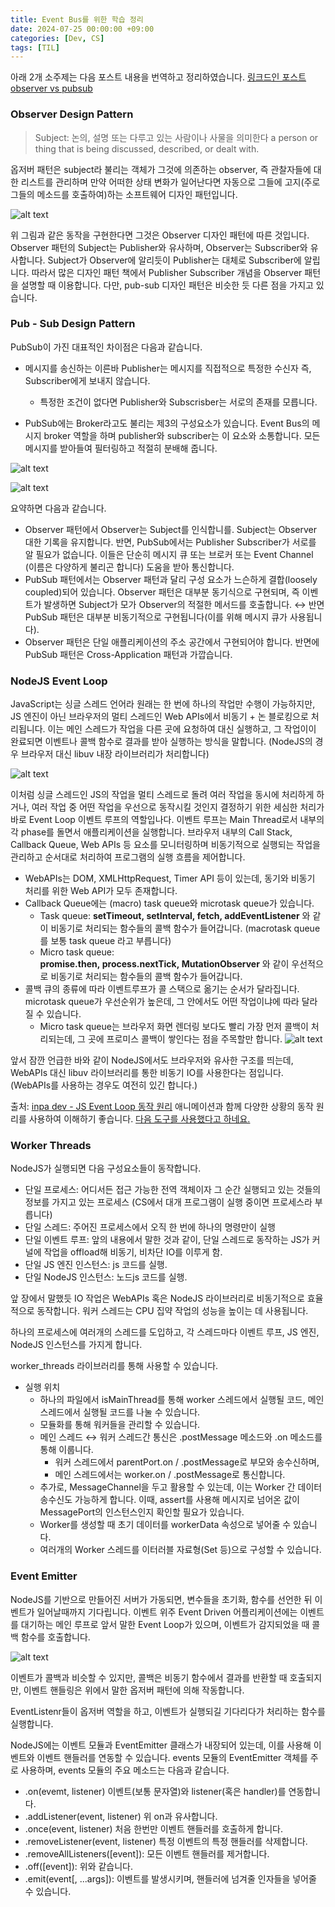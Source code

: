 ```yaml
---
title: Event Bus를 위한 학습 정리
date: 2024-07-25 00:00:00 +09:00
categories: [Dev, CS]
tags: [TIL]
---
```


아래 2개 소주제는 다음 포스트 내용을 번역하고 정리하였습니다. [링크드인 포스트 observer vs pubsub](https://www.linkedin.com/pulse/observer-vs-pub-sub-pattern-ahmed-shamim-hassan-s0yrc/)

### Observer Design Pattern

> Subject: 논의, 설명 또는 다루고 있는 사람이나 사물을 의미한다 a person or thing that is being discussed, described, or dealt with.

옵저버 패턴은 subject라 불리는 객체가 그것에 의존하는 observer, 즉 관찰자들에 대한 리스트를 관리하며 만약 어떠한 상태 변화가 일어난다면 자동으로 그들에 고지(주로 그들의 메소드를 호출하여)하는 소프트웨어 디자인 패턴입니다.

![alt text](../assets/img/240730/image-2.png)

위 그림과 같은 동작을 구현한다면 그것은 Observer 디자인 패턴에 따른 것입니다. Observer 패턴의 Subject는 Publisher와 유사하며, Observer는 Subscriber와 유사합니다. Subject가 Observer에 알리듯이 Publisher는 대체로 Subscriber에 알립니다. 따라서 많은 디자인 패턴 책에서 Publisher Subscriber 개념을 Observer 패턴을 설명할 때 이용합니다. 다만, pub-sub 디자인 패턴은 비슷한 듯 다른 점을 가지고 있습니다.

### Pub - Sub Design Pattern

PubSub이 가진 대표적인 차이점은 다음과 같습니다.

- 메시지를 송신하는 이른바 Publisher는 메시지를 직접적으로 특정한 수신자 즉, Subscriber에게 보내지 않습니다.

  - 특정한 조건이 없다면 Publisher와 Subscrisber는 서로의 존재를 모릅니다.

- PubSub에는 Broker라고도 불리는 제3의 구성요소가 있습니다. Event Bus의 메시지 broker 역할을 하며 publisher와 subscriber는 이 요소와 소통합니다. 모든 메시지를 받아들여 필터링하고 적절히 분배해 줍니다.

![alt text](../assets/img/240730/image-3.png)

![alt text](../assets/img/240730/image-4.png)

요약하면 다음과 같습니다.

- Observer 패턴에서 Observer는 Subject를 인식합니를. Subject는 Observer 대한 기록을 유지합니다. 반면, PubSub에서는 Publisher Subscriber가 서로를 알 필요가 없습니다. 이들은 단순히 메시지 큐 또는 브로커 또는 Event Channel (이름은 다양하게 불리곤 합니다) 도움을 받아 통신합니다.
- PubSub 패턴에서는 Observer 패턴과 달리 구성 요소가 느슨하게 결합(loosely coupled)되어 있습니다. Observer 패턴은 대부분 동기식으로 구현되며, 즉 이벤트가 발생하면 Subject가 모가 Observer의 적절한 메서드를 호출합니다. &harr; 반면 PubSub 패턴은 대부분 비동기적으로 구현됩니다(이를 위해 메시지 큐가 사용됩니다).
- Observer 패턴은 단일 애플리케이션의 주소 공간에서 구현되어야 합니다. 반면에 PubSub 패턴은 Cross-Application 패턴과 가깝습니다.

### NodeJS Event Loop

JavaScript는 싱글 스레드 언어라 원래는 한 번에 하나의 작업만 수행이 가능하지만, JS 엔진이 아닌 브라우저의 멀티 스레드인 Web APIs에서 비동기 + 논 블로킹으로 처리됩니다. 이는 메인 스레드가 작업을 다른 곳에 요청하여 대신 실행하고, 그 작업이이 완료되면 이벤트나 콜백 함수로 결과를 받아 실행하는 방식을 말합니다. (NodeJS의 경우 브라우저 대신 libuv 내장 라이브러리가 처리합니다)

![alt text](<../assets/img/240730/Screenshot 2024-07-29 at 12.48.37 AM.png>)

이처럼 싱글 스레드인 JS의 작업을 멀티 스레드로 돌려 여러 작업을 동시에 처리하게 하거나, 여러 작업 중 어떤 작업을 우선으로 동작시킬 것인지 결정하기 위한 세심한 처리가 바로 Event Loop 이벤트 루프의 역할입나다. 이벤트 루프는 Main Thread로서 내부의 각 phase를 돌면서 애플리케이션을 실행합니다. 브라우저 내부의 Call Stack, Callback Queue, Web APIs 등 요소를 모니터링하며 비동기적으로 실행되는 작업을 관리하고 순서대로 처리하여 프로그램의 실행 흐름을 제어합니다.

- WebAPIs는 DOM, XMLHttpRequest, Timer API 등이 있는데, 동기와 비동기 처리를 위한 Web API가 모두 존재합니다.
- Callback Queue에는 (macro) task queue와 microtask queue가 있습니다.
  - Task queue: **setTimeout, setInterval, fetch, addEventListener** 와 같이 비동기로 처리되는 함수들의 콜백 함수가 들어갑니다. (macrotask queue를 보통 task queue 라고 부릅니다)
  - Micro task queue: **promise.then, process.nextTick, MutationObserver** 와 같이 우선적으로 비동기로 처리되는 함수들의 콜백 함수가 들어갑니다.
- 콜백 큐의 종류에 따라 이벤트루프가 콜 스택으로 옮기는 순서가 달라집니다. microtask queue가 우선순위가 높은데, 그 안에서도 어떤 작업이냐에 따라 달라질 수 있습니다.
  - Micro task queue는 브라우저 화면 렌더링 보다도 빨리 가장 먼저 콜백이 처리되는데, 그 곳에 프로미스 콜백이 쌓인다는 점을 주목할만 합니다.
    ![alt text](<../assets/img/240730/Screenshot 2024-07-29 at 12.57.58 AM.png>)

앞서 잠깐 언급한 바와 같이 NodeJS에서도 브라우저와 유사한 구조를 띄는데, WebAPIs 대신 libuv 라이브러리를 통한 비동기 IO를 사용한다는 점입니다. (WebAPIs를 사용하는 경우도 여전히 있긴 합니다.)

출처: [inpa dev - JS Event Loop 동작 원리](https://inpa.tistory.com/entry/%F0%9F%94%84-%EC%9E%90%EB%B0%94%EC%8A%A4%ED%81%AC%EB%A6%BD%ED%8A%B8-%EC%9D%B4%EB%B2%A4%ED%8A%B8-%EB%A3%A8%ED%94%84-%EA%B5%AC%EC%A1%B0-%EB%8F%99%EC%9E%91-%EC%9B%90%EB%A6%AC) 애니메이션과 함께 다양한 상황의 동작 원리를 사용하여 이해하기 좋습니다. [다음 도구를 사용했다고 하네요.](http://latentflip.com/loupe/?code=JC5vbignYnV0dG9uJywgJ2NsaWNrJywgZnVuY3Rpb24gb25DbGljaygpIHsKICAgIHNldFRpbWVvdXQoZnVuY3Rpb24gdGltZXIoKSB7CiAgICAgICAgY29uc29sZS5sb2coJ1lvdSBjbGlja2VkIHRoZSBidXR0b24hJyk7ICAgIAogICAgfSwgMjAwMCk7Cn0pOwoKY29uc29sZS5sb2coIkhpISIpOwoKc2V0VGltZW91dChmdW5jdGlvbiB0aW1lb3V0KCkgewogICAgY29uc29sZS5sb2coIkNsaWNrIHRoZSBidXR0b24hIik7Cn0sIDUwMDApOwoKY29uc29sZS5sb2coIldlbGNvbWUgdG8gbG91cGUuIik7%21%21%21PGJ1dHRvbj5DbGljayBtZSE8L2J1dHRvbj4%3D)

### Worker Threads

NodeJS가 실행되면 다음 구성요소들이 동작합니다.

- 단일 프로세스: 어디서든 접근 가능한 전역 객체이자 그 순간 실행되고 있는 것들의 정보를 가지고 있는 프로세스 (CS에서 대개 프로그램이 실행 중이면 프로세스라 부릅니다)
- 단일 스레드: 주어진 프로세스에서 오직 한 번에 하나의 명령만이 실행
- 단일 이벤트 루프: 앞의 내용에서 말한 것과 같이, 단일 스레드로 동작하는 JS가 커널에 작업을 offload해 비동기, 비차단 IO를 이루게 함.
- 단일 JS 엔진 인스턴스: js 코드를 실행.
- 단일 NodeJS 인스턴스: 노드js 코드를 실행.

앞 장에서 말했듯 IO 작업은 WebAPIs 혹은 NodeJS 라이브러리로 비동기적으로 효율적으로 동작합니다. 워커 스레드는 CPU 집약 작업의 성능을 높이는 데 사용됩니다.

하나의 프로세스에 여러개의 스레드를 도입하고, 각 스레드마다 이벤트 루프, JS 엔진, NodeJS 인스턴스를 가지게 합니다.

worker_threads 라이브러리를 통해 사용할 수 있습니다.

- 실행 위치
  - 하나의 파일에서 isMainThread를 통해 worker 스레드에서 실행될 코드, 메인 스레드에서 실행될 코드를 나눌 수 있습니다.
  - 모듈화를 통해 워커들을 관리할 수 있습니다.
  - 메인 스레드 &harr; 워커 스레드간 통신은 .postMessage 메소드와 .on 메소드를 통해 이룹니다.
    - 워커 스레드에서 parentPort.on / .postMessage로 부모와 송수신하며,
    - 메인 스레드에서는 worker.on / .postMessage로 통신합니다.
  - 추가로, MessageChannel을 두고 활용할 수 있는데, 이는 Worker 간 데이터 송수신도 가능하게 합니다.
    이때, assert를 사용해 메시지로 넘어온 값이 MessagePort의 인스턴스인지 확인할 필요가 있습니다.
  - Worker를 생성할 때 초기 데이터를 workerData 속성으로 넣어줄 수 있습니다.
  - 여러개의 Worker 스레드를 이터러블 자료형(Set 등)으로 구성할 수 있습니다.

### Event Emitter

NodeJS를 기반으로 만들어진 서버가 가동되면, 변수들을 초기화, 함수를 선언한 뒤 이벤트가 일어날때까지 기다립니다. 이벤트 위주 Event Driven 어플리케이션에는 이벤트를 대기하는 메인 루프로 앞서 말한 Event Loop가 있으며, 이벤트가 감지되었을 때 콜백 함수를 호출합니다.

![alt text](../assets/img/240730/image-5.png)

이벤트가 콜백과 비슷할 수 있지만, 콜백은 비동기 함수에서 결과를 반환할 때 호출되지만, 이벤트 핸들링은 위에서 말한 옵저버 패턴에 의해 작동합니다.

EventListenr들이 옵저버 역할을 하고, 이벤트가 실행되길 기다리다가 처리하는 함수를 실행합니다.

NodeJS에는 이벤트 모듈과 EventEmitter 클래스가 내장되어 있는데, 이를 사용해 이벤트와 이벤트 핸들러를 연동할 수 있습니다. events 모듈의 EventEmitter 객체를 주로 사용하며, events 모듈의 주요 메소드는 다음과 같습니다.

- .on(evemt, listener) 이벤트(보통 문자열)와 listener(혹은 handler)를 연동합니다.
- .addListener(event, listener) 위 on과 유사합니다.
- .once(event, listener) 처음 한번만 이벤트 핸들러를 호출하게 합니다.
- .removeListener(event, listener) 특정 이벤트의 특정 핸들러를 삭제합니다.
- .removeAllListeners([event]): 모든 이벤트 핸들러를 제거합니다.
- .off([event]): 위와 같습니다.
- .emit(event[, ...args]): 이벤트를 발생시키며, 핸들러에 넘겨줄 인자들을 넣어줄 수 있습니다.
